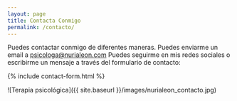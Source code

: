 ```yaml
---
layout: page
title: Contacta Conmigo
permalink: /contacto/
---
```


Puedes contactar conmigo de diferentes maneras. Puedes enviarme un email a psicologa@nurialeon.com 
Puedes seguirme en mis redes sociales o escribirme un mensaje a través del formulario de contacto:

{% include contact-form.html %}

![Terapia psicológica]({{ site.baseurl }}/images/nurialeon_contacto.jpg)




